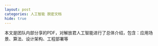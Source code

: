 ```yaml
---
layout: post
categories: 人工智能 脱密文档
hide: true
---
```


本文是团队内部分享的PDF，对解放君人工智能进行了总体介绍，包含：应用场景、算法、设计架构、工程部署等

<object data="http://img.lichangzhen.top/pdf/2018-08-23-解放君人工智能介绍.pdf" width="700" height="1000" type='application/pdf'/>